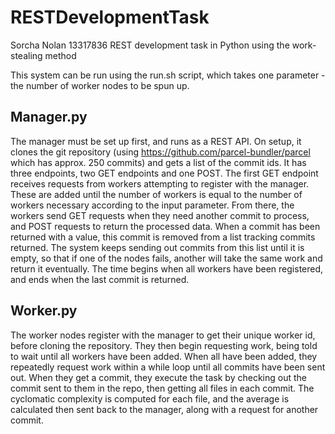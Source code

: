 # RESTDevelopmentTask
Sorcha Nolan 13317836
REST development task in Python using the work-stealing method

This system can be run using the run.sh script, which takes one parameter - the number of worker nodes to be spun up.

## Manager.py
The manager must be set up first, and runs as a REST API. On setup, it clones the git repository (using https://github.com/parcel-bundler/parcel which has approx. 250 commits) and gets a list of the commit ids. It has three endpoints, two GET endpoints and one POST. The first GET endpoint receives requests from workers attempting to register with the manager. These are added until the number of workers is equal to the number of workers necessary according to the input parameter. From there, the workers send GET requests when they need another commit to process, and POST requests to return the processed data. When a commit has been returned with a value, this commit is removed from a list tracking commits returned. The system keeps sending out commits from this list until it is empty, so that if one of the nodes fails, another will take the same work and return it eventually. The time begins when all workers have been registered, and ends when the last commit is returned. 

## Worker.py
The worker nodes register with the manager to get their unique worker id, before cloning the repository. They then begin requesting work, being told to wait until all workers have been added. When all have been added, they repeatedly request work within a while loop until all commits have been sent out. When they get a commit, they execute the task by checking out the commit sent to them in the repo, then getting all files in each commit. The cyclomatic complexity is computed for each file, and the average is calculated then sent back to the manager, along with a request for another commit. 

